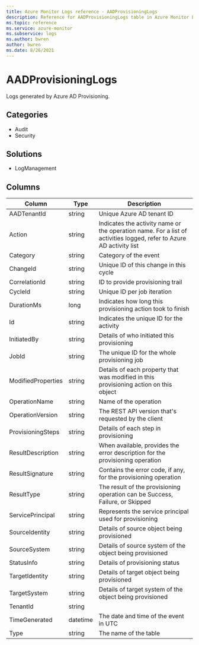 ```yaml
---
title: Azure Monitor Logs reference - AADProvisioningLogs
description: Reference for AADProvisioningLogs table in Azure Monitor Logs.
ms.topic: reference
ms.service: azure-monitor
ms.subservice: logs
ms.author: bwren
author: bwren
ms.date: 8/26/2021
---
```


# AADProvisioningLogs

 Logs generated by Azure AD Provisioning.

## Categories

- Audit
- Security
## Solutions

- LogManagement




## Columns

|Column|Type|Description|
|---|---|---|
|AADTenantId|string|Unique Azure AD tenant ID|
|Action|string|Indicates the activity name or the operation name. For a list of activities logged, refer to Azure AD activity list|
|Category|string|Category of the event|
|ChangeId|string|Unique ID of this change in this cycle|
|CorrelationId|string|ID to provide provisioning trail|
|CycleId|string|Unique ID per job iteration|
|DurationMs|long|Indicates how long this provisioning action took to finish|
|Id|string|Indicates the unique ID for the activity|
|InitiatedBy|string|Details of who initiated this provisioning|
|JobId|string|The unique ID for the whole provisioning job|
|ModifiedProperties|string|Details of each property that was modified in this provisioning action on this object|
|OperationName|string|Name of the operation|
|OperationVersion|string|The REST API version that's requested by the client|
|ProvisioningSteps|string|Details of each step in provisioning|
|ResultDescription|string|When available, provides the error description for the provisioning operation|
|ResultSignature|string|Contains the error code, if any, for the provisioning operation|
|ResultType|string|The result of the provisioning operation can be Success, Failure, or Skipped|
|ServicePrincipal|string|Represents the service principal used for provisioning|
|SourceIdentity|string|Details of source object being provisioned|
|SourceSystem|string|Details of source system of the object being provisioned|
|StatusInfo|string|Details of provisioning status|
|TargetIdentity|string|Details of target object being provisioned|
|TargetSystem|string|Details of target system of the object being provisioned|
|TenantId|string||
|TimeGenerated|datetime|The date and time of the event in UTC|
|Type|string|The name of the table|
